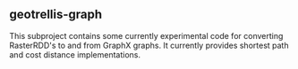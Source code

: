 geotrellis-graph
----------------

This subproject contains some currently experimental code for converting RasterRDD's to and from GraphX graphs. It currently provides shortest path and cost distance implementations.
